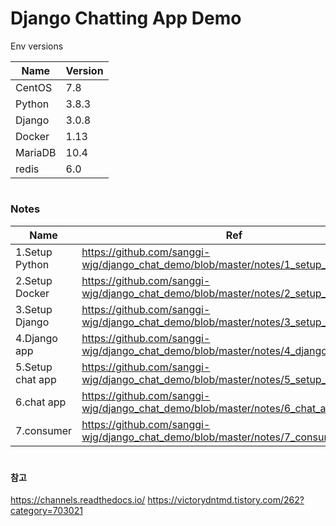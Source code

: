 # Django Chatting App Demo
Env versions

| Name | Version |
| ------ | ------ |
| CentOS | 7.8  |
| Python | 3.8.3 |
| Django | 3.0.8 |
| Docker | 1.13 |
| MariaDB | 10.4 |
| redis | 6.0 |

#

### Notes
| Name | Ref |
| ------ | ------ |
| 1.Setup Python | https://github.com/sanggi-wjg/django_chat_demo/blob/master/notes/1_setup_python.md |
| 2.Setup Docker | https://github.com/sanggi-wjg/django_chat_demo/blob/master/notes/2_setup_docker.md |
| 3.Setup Django | https://github.com/sanggi-wjg/django_chat_demo/blob/master/notes/3_setup_django.md |
| 4.Django app | https://github.com/sanggi-wjg/django_chat_demo/blob/master/notes/4_django_app.md |
| 5.Setup chat app | https://github.com/sanggi-wjg/django_chat_demo/blob/master/notes/5_setup_chat_app.md |
| 6.chat app | https://github.com/sanggi-wjg/django_chat_demo/blob/master/notes/6_chat_app.md |
| 7.consumer | https://github.com/sanggi-wjg/django_chat_demo/blob/master/notes/7_consumer.md |

#
#### 참고
https://channels.readthedocs.io/
https://victorydntmd.tistory.com/262?category=703021

